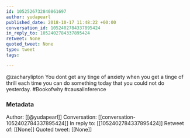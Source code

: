 ```yaml
---
id: 1052526732840861697
author: yudapearl
published_date: 2018-10-17 11:48:22 +00:00
conversation_id: 1052402784337895424
in_reply_to: 1052402784337895424
retweet: None
quoted_tweet: None
type: tweet
tags:

---
```


@zacharylipton You dont get any tinge of anxiety when you get a tinge of thrill each time you can do something today that you could not do yesterday. #Bookofwhy #causalinference

### Metadata

Author: [[@yudapearl]]
Conversation: [[conversation-1052402784337895424]]
In reply to: [[1052402784337895424]]
Retweet of: [[None]]
Quoted tweet: [[None]]
